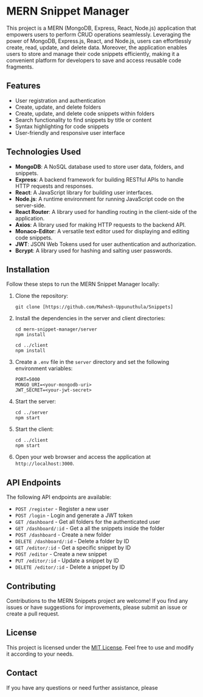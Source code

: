 # MERN Snippet Manager

This project is a MERN (MongoDB, Express, React, Node.js) application that empowers users to perform CRUD operations seamlessly. 
Leveraging the power of MongoDB, Express.js, React, and Node.js, users can effortlessly create, read, update, and delete data. 
Moreover, the application enables users to store and manage their code snippets efficiently, making it a convenient platform for developers to save and access reusable code fragments.

## Features

- User registration and authentication
- Create, update, and delete folders
- Create, update, and delete code snippets within folders
- Search functionality to find snippets by title or content
- Syntax highlighting for code snippets
- User-friendly and responsive user interface

## Technologies Used

- **MongoDB**: A NoSQL database used to store user data, folders, and snippets.
- **Express**: A backend framework for building RESTful APIs to handle HTTP requests and responses.
- **React**: A JavaScript library for building user interfaces.
- **Node.js**: A runtime environment for running JavaScript code on the server-side.
- **React Router**: A library used for handling routing in the client-side of the application.
- **Axios**: A library used for making HTTP requests to the backend API.
- **Monaco-Editor**: A versatile text editor used for displaying and editing code snippets.
- **JWT**: JSON Web Tokens used for user authentication and authorization.
- **Bcrypt**: A library used for hashing and salting user passwords.

## Installation

Follow these steps to run the MERN Snippet Manager locally:

1. Clone the repository:

   ```
   git clone [https://github.com/Mahesh-Uppunuthula/Snippets]
   ```

2. Install the dependencies in the server and client directories:

   ```
   cd mern-snippet-manager/server
   npm install

   cd ../client
   npm install
   ```

3. Create a `.env` file in the `server` directory and set the following environment variables:

   ```
   PORT=5000
   MONGO_URI=<your-mongodb-uri>
   JWT_SECRET=<your-jwt-secret>
   ```

4. Start the server:

   ```
   cd ../server
   npm start
   ```

5. Start the client:

   ```
   cd ../client
   npm start
   ```

6. Open your web browser and access the application at `http://localhost:3000`.

## API Endpoints

The following API endpoints are available:

- `POST /register` - Register a new user
- `POST /login` - Login and generate a JWT token
- `GET /dashboard` - Get all folders for the authenticated user
- `GET /dashboard/:id` - Get a all the snippets inside the folder
- `POST /dashboard` - Create a new folder
- `DELETE /dashboard/:id` - Delete a folder by ID
- `GET /editor/:id` - Get a specific snippet by ID
- `POST /editor` - Create a new snippet
- `PUT /editor/:id` - Update a snippet by ID
- `DELETE /editor/:id` - Delete a snippet by ID

## Contributing

Contributions to the MERN Snippets project are welcome! If you find any issues or have suggestions for improvements, please submit an issue or create a pull request.

## License

This project is licensed under the [MIT License](https://opensource.org/licenses/MIT). Feel free to use and modify it according to your needs.

## Contact

If you have any questions or need further assistance, please

